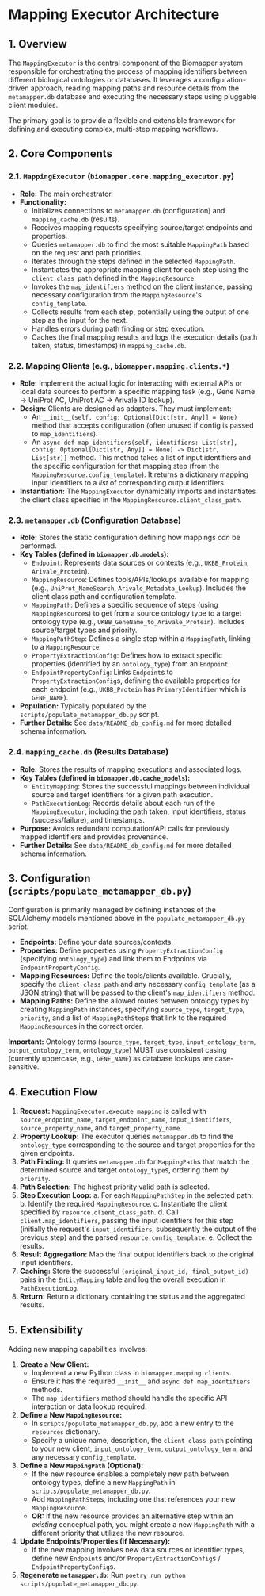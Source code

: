 # Mapping Executor Architecture

## 1. Overview

The `MappingExecutor` is the central component of the Biomapper system responsible for orchestrating the process of mapping identifiers between different biological ontologies or databases. It leverages a configuration-driven approach, reading mapping paths and resource details from the `metamapper.db` database and executing the necessary steps using pluggable client modules.

The primary goal is to provide a flexible and extensible framework for defining and executing complex, multi-step mapping workflows.

## 2. Core Components

### 2.1. `MappingExecutor` (`biomapper.core.mapping_executor.py`)

- **Role:** The main orchestrator.
- **Functionality:**
    - Initializes connections to `metamapper.db` (configuration) and `mapping_cache.db` (results).
    - Receives mapping requests specifying source/target endpoints and properties.
    - Queries `metamapper.db` to find the most suitable `MappingPath` based on the request and path priorities.
    - Iterates through the steps defined in the selected `MappingPath`.
    - Instantiates the appropriate mapping client for each step using the `client_class_path` defined in the `MappingResource`.
    - Invokes the `map_identifiers` method on the client instance, passing necessary configuration from the `MappingResource`'s `config_template`.
    - Collects results from each step, potentially using the output of one step as the input for the next.
    - Handles errors during path finding or step execution.
    - Caches the final mapping results and logs the execution details (path taken, status, timestamps) in `mapping_cache.db`.

### 2.2. Mapping Clients (e.g., `biomapper.mapping.clients.*`)

- **Role:** Implement the actual logic for interacting with external APIs or local data sources to perform a specific mapping task (e.g., Gene Name -> UniProt AC, UniProt AC -> Arivale ID lookup).
- **Design:** Clients are designed as adapters. They must implement:
    - An `__init__(self, config: Optional[Dict[str, Any]] = None)` method that accepts configuration (often unused if config is passed to `map_identifiers`).
    - An `async def map_identifiers(self, identifiers: List[str], config: Optional[Dict[str, Any]] = None) -> Dict[str, List[str]]` method. This method takes a list of input identifiers and the specific configuration for that mapping step (from the `MappingResource.config_template`). It returns a dictionary mapping input identifiers to a *list* of corresponding output identifiers.
- **Instantiation:** The `MappingExecutor` dynamically imports and instantiates the client class specified in the `MappingResource.client_class_path`.

### 2.3. `metamapper.db` (Configuration Database)

- **Role:** Stores the static configuration defining how mappings *can* be performed.
- **Key Tables (defined in `biomapper.db.models`):**
    - `Endpoint`: Represents data sources or contexts (e.g., `UKBB_Protein`, `Arivale_Protein`).
    - `MappingResource`: Defines tools/APIs/lookups available for mapping (e.g., `UniProt_NameSearch`, `Arivale_Metadata_Lookup`). Includes the client class path and configuration template.
    - `MappingPath`: Defines a specific sequence of steps (using `MappingResource`s) to get from a source ontology type to a target ontology type (e.g., `UKBB_GeneName_to_Arivale_Protein`). Includes source/target types and priority.
    - `MappingPathStep`: Defines a single step within a `MappingPath`, linking to a `MappingResource`.
    - `PropertyExtractionConfig`: Defines how to extract specific properties (identified by an `ontology_type`) from an `Endpoint`.
    - `EndpointPropertyConfig`: Links `Endpoint`s to `PropertyExtractionConfig`s, defining the available properties for each endpoint (e.g., `UKBB_Protein` has `PrimaryIdentifier` which is `GENE_NAME`).
- **Population:** Typically populated by the `scripts/populate_metamapper_db.py` script.
- **Further Details:** See `data/README_db_config.md` for more detailed schema information.

### 2.4. `mapping_cache.db` (Results Database)

- **Role:** Stores the results of mapping executions and associated logs.
- **Key Tables (defined in `biomapper.db.cache_models`):**
    - `EntityMapping`: Stores the successful mappings between individual source and target identifiers for a given path execution.
    - `PathExecutionLog`: Records details about each run of the `MappingExecutor`, including the path taken, input identifiers, status (success/failure), and timestamps.
- **Purpose:** Avoids redundant computation/API calls for previously mapped identifiers and provides provenance.
- **Further Details:** See `data/README_db_config.md` for more detailed schema information.

## 3. Configuration (`scripts/populate_metamapper_db.py`)

Configuration is primarily managed by defining instances of the SQLAlchemy models mentioned above in the `populate_metamapper_db.py` script.

- **Endpoints:** Define your data sources/contexts.
- **Properties:** Define properties using `PropertyExtractionConfig` (specifying `ontology_type`) and link them to Endpoints via `EndpointPropertyConfig`.
- **Mapping Resources:** Define the tools/clients available. Crucially, specify the `client_class_path` and any necessary `config_template` (as a JSON string) that will be passed to the client's `map_identifiers` method.
- **Mapping Paths:** Define the allowed routes between ontology types by creating `MappingPath` instances, specifying `source_type`, `target_type`, `priority`, and a list of `MappingPathStep`s that link to the required `MappingResource`s in the correct order.

**Important:** Ontology terms (`source_type`, `target_type`, `input_ontology_term`, `output_ontology_term`, `ontology_type`) MUST use consistent casing (currently uppercase, e.g., `GENE_NAME`) as database lookups are case-sensitive.

## 4. Execution Flow

1.  **Request:** `MappingExecutor.execute_mapping` is called with `source_endpoint_name`, `target_endpoint_name`, `input_identifiers`, `source_property_name`, and `target_property_name`.
2.  **Property Lookup:** The executor queries `metamapper.db` to find the `ontology_type` corresponding to the source and target properties for the given endpoints.
3.  **Path Finding:** It queries `metamapper.db` for `MappingPath`s that match the determined source and target `ontology_type`s, ordering them by `priority`.
4.  **Path Selection:** The highest priority valid path is selected.
5.  **Step Execution Loop:**
    a. For each `MappingPathStep` in the selected path:
    b. Identify the required `MappingResource`.
    c. Instantiate the client specified by `resource.client_class_path`.
    d. Call `client.map_identifiers`, passing the input identifiers for this step (initially the request's `input_identifiers`, subsequently the output of the previous step) and the parsed `resource.config_template`.
    e. Collect the results.
6.  **Result Aggregation:** Map the final output identifiers back to the original input identifiers.
7.  **Caching:** Store the successful `(original_input_id, final_output_id)` pairs in the `EntityMapping` table and log the overall execution in `PathExecutionLog`.
8.  **Return:** Return a dictionary containing the status and the aggregated results.

## 5. Extensibility

Adding new mapping capabilities involves:

1.  **Create a New Client:**
    - Implement a new Python class in `biomapper.mapping.clients`.
    - Ensure it has the required `__init__` and `async def map_identifiers` methods.
    - The `map_identifiers` method should handle the specific API interaction or data lookup required.
2.  **Define a New `MappingResource`:**
    - In `scripts/populate_metamapper_db.py`, add a new entry to the `resources` dictionary.
    - Specify a unique name, description, the `client_class_path` pointing to your new client, `input_ontology_term`, `output_ontology_term`, and any necessary `config_template`.
3.  **Define a New `MappingPath` (Optional):**
    - If the new resource enables a completely new path between ontology types, define a new `MappingPath` in `scripts/populate_metamapper_db.py`.
    - Add `MappingPathStep`s, including one that references your new `MappingResource`.
    - **OR:** If the new resource provides an alternative step within an *existing* conceptual path, you might create a new `MappingPath` with a different priority that utilizes the new resource.
4.  **Update Endpoints/Properties (If Necessary):**
    - If the new mapping involves new data sources or identifier types, define new `Endpoint`s and/or `PropertyExtractionConfig`s / `EndpointPropertyConfig`s.
5.  **Regenerate `metamapper.db`:** Run `poetry run python scripts/populate_metamapper_db.py`.
